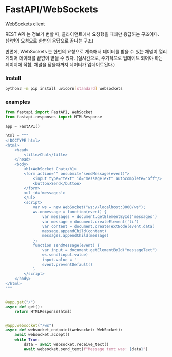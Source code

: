 # FastAPI/WebSockets

[WebSockets client](https://fastapi.tiangolo.com/ko/advanced/websockets/?h=websoc)  

REST API 는 정보가 변할 때, 클라이언트에서 요청했을 때에만 응답하는 구조이다.  
(한번의 요청으로 한번의 응답으로 끝나는 구조)

반면에, WebSockets 는 한번의 요청으로 계속해서 데이터를 받을 수 있는 채널이 열리게되어 데이터를 끝없이 받을 수 있다.
(실시간으로, 주기적으로 업데이트 되어야 하는 페이지에 적합, 채널을 닫을때까지 데이터가 업데이트된다.)

### Install
```bash
python3 -m pip install uvicorn[standard] websockets
```

### examples
```python
from fastapi import FastAPI, WebSocket
from fastapi.responses import HTMLResponse

app = FastAPI()

html = """
<!DOCTYPE html>
<html>
    <head>
        <title>Chat</title>
    </head>
    <body>
        <h1>WebSocket Chat</h1>
        <form action="" onsubmit="sendMessage(event)">
            <input type="text" id="messageText" autocomplete="off"/>
            <button>Send</button>
        </form>
        <ul id='messages'>
        </ul>
        <script>
            var ws = new WebSocket("ws://localhost:8000/ws");
            ws.onmessage = function(event) {
                var messages = document.getElementById('messages')
                var message = document.createElement('li')
                var content = document.createTextNode(event.data)
                message.appendChild(content)
                messages.appendChild(message)
            };
            function sendMessage(event) {
                var input = document.getElementById("messageText")
                ws.send(input.value)
                input.value = ''
                event.preventDefault()
            }
        </script>
    </body>
</html>
"""


@app.get("/")
async def get():
    return HTMLResponse(html)


@app.websocket("/ws")
async def websocket_endpoint(websocket: WebSocket):
    await websocket.accept()
    while True:
        data = await websocket.receive_text()
        await websocket.send_text(f"Message text was: {data}")

```

